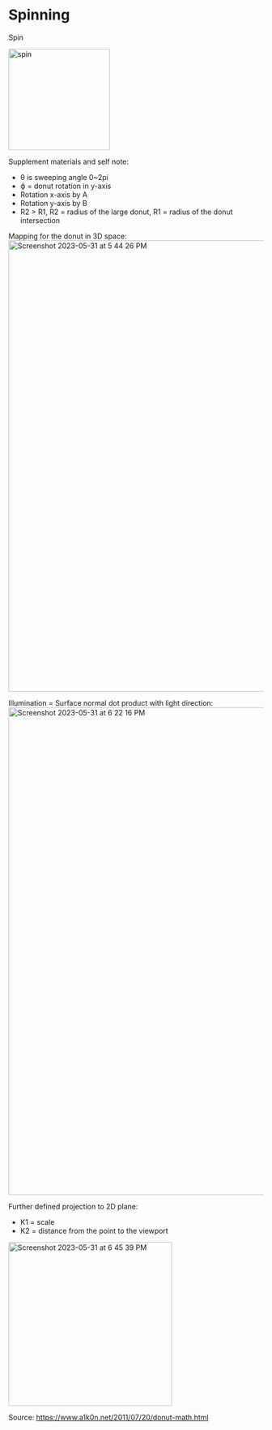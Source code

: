 # Spinning
Spin

<img width="200" alt="spin" src="https://github.com/Saiph1/Spinning/assets/75319087/3e9f28ea-a2da-46a7-ac3c-c522317de920">

Supplement materials and self note:
- θ is sweeping angle 0~2pi
- ϕ = donut rotation in y-axis 
- Rotation x-axis by A
- Rotation y-axis by B 
- R2 > R1, R2 = radius of the large donut, R1 = radius of the donut intersection

Mapping for the donut in 3D space: 
<img width="890" alt="Screenshot 2023-05-31 at 5 44 26 PM" src="https://github.com/Saiph1/Spinning/assets/75319087/0bf55631-35b6-4c79-ba04-b12091ad22f1">

Illumination = Surface normal dot product with light direction:
<img width="962" alt="Screenshot 2023-05-31 at 6 22 16 PM" src="https://github.com/Saiph1/Spinning/assets/75319087/298b4a8b-9d1f-4ae2-bd72-20a35e764a09">

Further defined projection to 2D plane:
- K1 = scale
- K2 = distance from the point to the viewport
<img width="323" alt="Screenshot 2023-05-31 at 6 45 39 PM" src="https://github.com/Saiph1/Spinning/assets/75319087/bb252880-8b0e-4da4-b317-084996718eb4">

Source:
https://www.a1k0n.net/2011/07/20/donut-math.html
